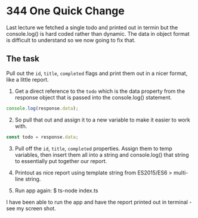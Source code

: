 
# 344 One Quick Change

Last lecture we fetched a single todo and printed out in termin but the console.log() is hard coded rather than dynamic. The data in object format is difficult to understand so we now going to fix that.

## The task
Pull out the `id`, `title`, `completed` flags and print them out in a nicer format, like a little report.

1. Get a direct reference to the `todo` which is the data property from the response object that is passed into the console.log() statement.
```js
console.log(response.data);
```

2. So pull that out and assign it to a new variable to make it easier to work with.
```js
const todo = response.data;
```

3. Pull off the  `id`, `title`, `completed` properties. Assign them to temp variables, then insert them all into a string and console.log() that string to essentially put together our report.

4. Printout as nice report using template string from ES2015/ES6 > multi-line string.

5. Run app again: $ ts-node index.ts

I have been able to run the app and have the report printed out in terminal - see my screen shot.